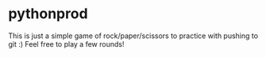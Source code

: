 # pythonprod

This is just a simple game of rock/paper/scissors to practice with pushing to git :) Feel free to play a few rounds! 
